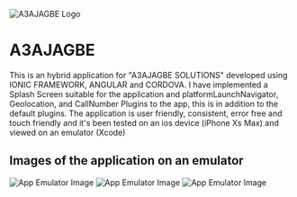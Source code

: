 ![A3AJAGBE Logo](myApp/resources/icon.png)

# A3AJAGBE
This is an hybrid application for "A3AJAGBE SOLUTIONS" developed using IONIC FRAMEWORK, ANGULAR and CORDOVA.
I have implemented a Splash Screen suitable for the application and platformLaunchNavigator, Geolocation, and CallNumber Plugins to the app, this is in addition to the default plugins.
The application is user friendly, consistent, error free and touch friendly and it's been tested on an ios device (iPhone Xs Max) and viewed on an emulator (Xcode)


## Images of the application on an emulator
![App Emulator Image](Emu3.png)
![App Emulator Image](Emu2.png)
![App Emulator Image](Emu1.png)
